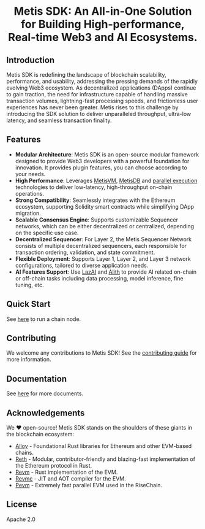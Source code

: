 <h1 align="center">Metis SDK: An All-in-One Solution for Building High-performance, Real-time Web3 and AI Ecosystems.</h1>

## Introduction

Metis SDK is redefining the landscape of blockchain scalability, performance, and usability, addressing the pressing demands of the rapidly evolving Web3 ecosystem. As decentralized applications (DApps) continue to gain traction, the need for infrastructure capable of handling massive transaction volumes, lightning-fast processing speeds, and frictionless user experiences has never been greater. Metis rises to this challenge by introducing the SDK solution to deliver unparalleled throughput, ultra-low latency, and seamless transaction finality.

## Features

- **Modular Architecture**: Metis SDK is an open-source modular framework designed to provide Web3 developers with a powerful foundation for innovation. It provides plugin features, you can choose according to your needs.
- **High Performance**: Leverages [MetisVM](crates/vm/README.md), [MetisDB](crates/db/README.md) and [parallel execution](crates/pe/README.md) technologies to deliver low-latency, high-throughput on-chain operations.
- **Strong Compatibility**: Seamlessly integrates with the Ethereum ecosystem, supporting Solidity smart contracts while simplifying DApp migration.
- **Scalable Consensus Engine**: Supports customizable Sequencer networks, which can be either decentralized or centralized, depending on the specific use case.
- **Decentralized Sequencer**: For Layer 2, the Metis Sequencer Network consists of multiple decentralized sequencers, each responsible for transaction ordering, validation, and state commitment.
- **Flexible Deployment**: Supports Layer 1, Layer 2, and Layer 3 network configurations, tailored to diverse application needs.
- **AI Features Support**: Use [LazAI](https://lazai.network) and [Alith](https://github.com/0xLazAI/alith) to provide AI related on-chain or off-chain tasks including data processing, model inference, fine tuning, etc.

## Quick Start

See [here](./crates/chain/README.md) to run a chain node.

## Contributing

We welcome any contributions to Metis SDK! See the [contributing guide](CONTRIBUTING.md) for more information.

## Documentation

See [here]() for more documents.

## Acknowledgements

We ❤️ open-source! Metis SDK stands on the shoulders of these giants in the blockchain ecosystem:

- [Alloy](https://github.com/alloy-rs) - Foundational Rust libraries for Ethereum and other EVM-based chains.
- [Reth](https://github.com/paradigmxyz/reth) - Modular, contributor-friendly and blazing-fast implementation of the Ethereum protocol in Rust.
- [Revm](https://github.com/bluealloy/revm/) - Rust implementation of the EVM.
- [Revmc](https://github.com/paradigmxyz/revmc) - JIT and AOT compiler for the EVM.
- [Pevm](https://github.com/risechain/pevm) - Extremely fast parallel EVM used in the RiseChain.

## License

Apache 2.0
